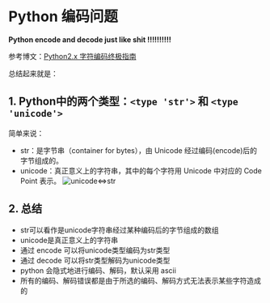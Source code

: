# Python 编码问题
**Python encode and decode just like shit !!!!!!!!!!**

参考博文：[Python2.x 字符编码终极指南](http://selfboot.cn/2016/12/28/py_encode_decode/#str-%E7%B1%BB%E5%9E%8B)

总结起来就是：
## 1. Python中的两个类型：`<type 'str'>` 和 `<type 'unicode'>`
简单来说：

- str：是字节串（container for bytes），由 Unicode 经过编码(encode)后的字节组成的。
- unicode：真正意义上的字符串，其中的每个字符用 Unicode 中对应的 Code Point 表示。
![unicode<=>str](http://xuelangzf-github.qiniudn.com/20161228_encode_decode_3.png)


## 2. 总结
- str可以看作是unicode字符串经过某种编码后的字节组成的数组
- unicode是真正意义上的字符串
- 通过 encode 可以将unicode类型编码为str类型
- 通过 decode 可以将str类型解码为unicode类型
- python 会隐式地进行编码、解码，默认采用 ascii
- 所有的编码、解码错误都是由于所选的编码、解码方式无法表示某些字符造成的